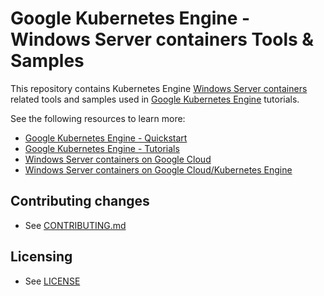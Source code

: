 # Google Kubernetes Engine - Windows Server containers Tools & Samples

This repository contains Kubernetes Engine [Windows Server containers](https://cloud.google.com/kubernetes-engine/docs/concepts/windows-server-gke) related tools and samples used in [Google Kubernetes Engine](https://cloud.google.com/kubernetes-engine/) tutorials.

See the following resources to learn more:

- [Google Kubernetes Engine - Quickstart](https://cloud.google.com/kubernetes-engine/docs/quickstart)
- [Google Kubernetes Engine - Tutorials](https://cloud.google.com/kubernetes-engine/docs/tutorials)
- [Windows Server containers on Google Cloud](https://codelabs.developers.google.com/codelabs/cloud-windows-containers-computeengine#0)
- [Windows Server containers on Google Cloud/Kubernetes Engine](https://codelabs.developers.google.com/codelabs/cloud-windows-containers-kubernetesengine#0)

## Contributing changes

* See [CONTRIBUTING.md](CONTRIBUTING.md)

## Licensing

* See [LICENSE](LICENSE)
